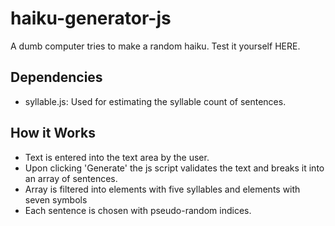 # haiku-generator-js
A dumb computer tries to make a random haiku. Test it yourself <a>HERE</a>.

## Dependencies
- syllable.js: Used for estimating the syllable count of sentences.

## How it Works
- Text is entered into the text area by the user.
- Upon clicking 'Generate' the js script validates the text and breaks it into an array of sentences.
- Array is filtered into elements with five syllables and elements with seven symbols
- Each sentence is chosen with pseudo-random indices.
